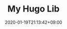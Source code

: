 ---
title: "My Hugo Lib"
date: 2020-01-19T21:13:42+09:00
description: my github blog repository
weight: 2
link: https://github.com/redisread/HUGO_blog
repo: https://github.com/redisread/HUGO_blog
pinned: true
thumb: feature4/css3-bare.png
---